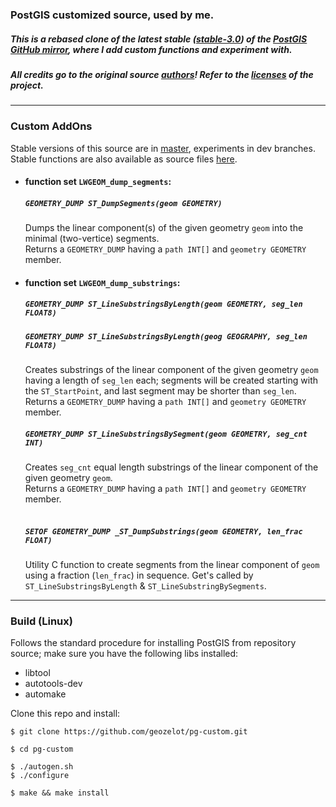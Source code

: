 ### PostGIS customized source, used by me.

##### This is a rebased clone of the latest stable ([stable-3.0](https://github.com/postgis/postgis/tree/stable-3.0)) of the [PostGIS GitHub mirror](https://github.com/postgis/postgis/), where I add custom functions and experiment with.

##### All credits go to the original source [authors](https://github.com/postgis/postgis/authors.git)! Refer to the [licenses](https://github.com/postgis/postgis/LICENSE.txt) of the project.
____

### Custom AddOns

Stable versions of this source are in [master](https://github.com/geozelot/pg-custom/tree/master), experiments in dev branches.
Stable functions are also available as source files [here](https://github.com/geozelot/pg-addons).


* #### function set `LWGEOM_dump_segments`: <br>
  ##### `GEOMETRY_DUMP ST_DumpSegments(geom GEOMETRY)`<br>
  Dumps the linear component(s) of the given geometry `geom` into the minimal (two-vertice) segments.<br>
  Returns a `GEOMETRY_DUMP` having a `path INT[]` and `geometry GEOMETRY` member.
  
* #### function set `LWGEOM_dump_substrings`: <br>
  ##### `GEOMETRY_DUMP ST_LineSubstringsByLength(geom GEOMETRY, seg_len FLOAT8)` <br>
  ##### `GEOMETRY_DUMP ST_LineSubstringsByLength(geog GEOGRAPHY, seg_len FLOAT8)`
  Creates substrings of the linear component of the given geometry `geom` having a length of `seg_len` each;
  segments will be created starting with the `ST_StartPoint`, and last segment may be shorter than `seg_len`.<br>
  Returns a `GEOMETRY_DUMP` having a `path INT[]` and `geometry GEOMETRY` member.
  <br>
  ##### `GEOMETRY_DUMP ST_LineSubstringsBySegment(geom GEOMETRY, seg_cnt INT)`
  Creates `seg_cnt` equal length substrings of the linear component of the given geometry `geom`.<br>
  Returns a `GEOMETRY_DUMP` having a `path INT[]` and `geometry GEOMETRY` member.
  <br>
  <br>
  ##### `SETOF GEOMETRY_DUMP _ST_DumpSubstrings(geom GEOMETRY, len_frac FLOAT)`
  Utility C function to create segments from the linear component of `geom` using a fraction (`len_frac`) in sequence. Get's called by `ST_LineSubstringsByLength` & `ST_LineSubstringBySegments`.

___

### Build (Linux)

Follows the standard procedure for installing PostGIS from repository source; make sure you have the following libs installed:

* libtool
* autotools-dev
* automake

Clone this repo and install:

```
$ git clone https://github.com/geozelot/pg-custom.git

$ cd pg-custom

$ ./autogen.sh
$ ./configure

$ make && make install
```